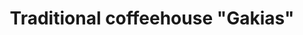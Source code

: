 ---
layout: project.hbs
key: kafeneio-gakias
title: Traditional coffeehouse "Gakias"
category: Commercial
designers: Makri Chrysi, Tzalla Lena
photography: Makri Chrysi, Tzalla Lena
pdate: June.2017
og: true
description:
- 'This project targeted a 1900’s building, initially run as a small, low-key tavern.
  In the course of time, a number of alterations were introduced to the pre-existing
  main area, expanding the building to its garden’s perimeter. A secondary room was
  further added to enlarge the sitting area, followed by a small kitchen, a storage
  room, a washing area, lavatories and connecting corridors. '
- 'Difficulties in the design emerged when attempted to turn this chaotic and unorthodox
  layout into a cohesive restaurant unit that could work well without secluding the
  remotely placed areas. The design concept aimed to bring to light those qualities
  that characterise traditional taverns in working class neighbourhoods, initially
  populated by immigrants. The challenge was to design a layout that would transform
  this complex of small rooms into an efficient restaurant area, that could serve
  daily around 200-300 customers. By moving the kitchen in the centre of the multiple
  little rooms, we created a web around it, where everyone would feel the heart of
  the business beating. This way, no room was left isolated, and the restaurant’s
  staff could work like a well-tempered clock. '
- The main room was maintained as the restaurant’s entrance and a large custom designed
  folding door was fitted to create the feel of traditional corner shops simulating
  a market, a coffee shop and a tavern at the same time. Hand painted furniture and
  ceilings were carefully treated with plaster to reproduce the look of the multiple
  layers of colour applied through the years. Marble worktops were added to the pantry
  area and a display fridge was introduced as the main counter. The traditional stove
  to make Greek coffee was framed up inside an arched niche. Marble tables and wooden
  chairs along with pieces of old furniture were used throughout the restaurant. Frames
  displaying photographs of the early 1900’s decorated the walls, along with porcelain
  fixtures. The ceiling was designed to remind of a coffered look in a simplistic
  form and recessed micro-spotlights were discreetly placed to avoid a glare effect.
- Enameled tableware and brown paper sheets, instead of tablecloths, completed the
  decoration conveying an overall old-fashioned and laid-back feel.
photos:
- 01.jpg
- 02.jpg
- 03.jpg
- 04.jpg
- 05.jpg
- 06.jpg
- 07.jpg
- '08.jpg'
- '09.jpg'
- 10.jpg
---
